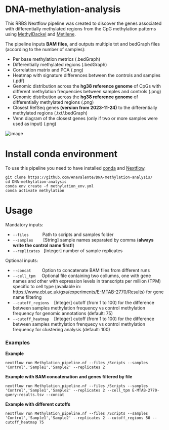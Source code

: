 # DNA-methylation-analysis

This RRBS Nextflow pipeline was created to discover the genes associated with differentially methylated regions from the CpG methylation patterns using [MethylDackel](https://github.com/dpryan79/MethylDackel) and [Metilene](http://legacy.bioinf.uni-leipzig.de/Software/metilene/).

The pipeline inputs **BAM files**, and outputs multiple txt and bedGraph files (according to the number of samples):
- Per base methylation metrics (.bedGraph)
- Differentially methylated regions (.bedGraph)
- Correlation matrix and PCA (.png)
- Heatmap with signature differences between the controls and samples (.pdf)
- Genomic distribution across the **hg38 reference genome** of CpGs with different methylation frequencies between samples and controls (.png)
- Genomic distribution across the **hg38 reference genome** of differentially methylated regions (.png)
- Closest RefSeq genes **(version from 2023-11-24)** to the differentially methylated regions (.txt/.bedGraph)
- Venn diagram of the closest genes (only if two or more samples were used as input) (.png)

![image](https://i.ibb.co/80RgK03/test.png)

# Install conda environment

To use this pipeline you need to have installed [conda](https://docs.conda.io/projects/conda/en/stable/user-guide/install/linux.html) and [Nextflow](https://www.nextflow.io/docs/latest/getstarted.html).

```shell
git clone https://github.com/AnaValente/DNA-methylation-analysis/
cd DNA-methylation-analysis
conda env create -f methylation_env.yml
conda activate methylation
```

# Usage

Mandatory inputs:
 - `--files` &nbsp;&nbsp;&nbsp;&nbsp;&nbsp;&nbsp;&nbsp;&nbsp;&nbsp; Path to scripts and samples folder
 - `--samples` &nbsp;&nbsp;&nbsp;&nbsp;&nbsp;&nbsp; [String] sample names separated by comma (**always write the control name first!**)
 - `--replicates` &nbsp; [Integer] number of sample replicates

Optional inputs:
- `--concat ` &nbsp;&nbsp;&nbsp;&nbsp;&nbsp; Option to concatenate BAM files from different runs
- `--cell_tpm` &nbsp;&nbsp;&nbsp; Optional file containing two collumns, one with gene names and other with expression levels in transcripts per million (TPM) specific to cell type (available in: https://www.ebi.ac.uk/gxa/experiments/E-MTAB-2770/Results) for gene name filtering
- `--cutoff_regions` &nbsp;&nbsp; [Integer] cutoff (from 1 to 100) for the difference between samples methylation frequency vs control methylation frequency for genomic annotations (default: 75)
- `--cutoff_heatmap` &nbsp;&nbsp; [Integer] cutoff (from 1 to 100) for the difference between samples methylation frenquecy vs control methylation frequency for clustering analysis (default: 100)

### Examples

**Example**
```
nextflow run Methylation_pipeline.nf --files /Scripts --samples 'Control','Sample1','Sample2' --replicates 2
```

**Example with BAM concatenation and genes filtered by file**
```
nextflow run Methylation_pipeline.nf --files /Scripts --samples 'Control','Sample1','Sample2' --replicates 2 --cell_tpm E-MTAB-2770-query-results.tsv --concat 
```

**Example with different cutoffs**
```
nextflow run Methylation_pipeline.nf --files /Scripts --samples 'Control','Sample1','Sample2' --replicates 2 --cutoff_regions 50 --cutoff_heatmap 75
```









